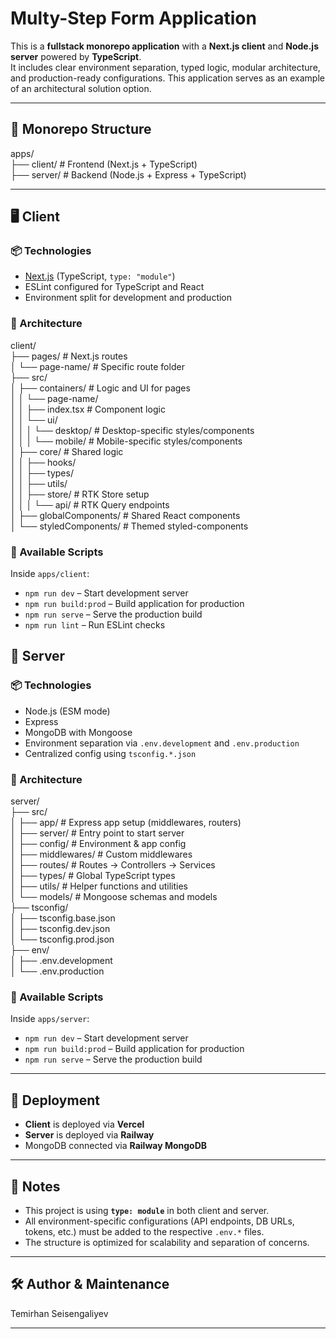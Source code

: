 
# Multy-Step Form Application

This is a **fullstack monorepo application** with a **Next.js client** and **Node.js server** powered by **TypeScript**.  
It includes clear environment separation, typed logic, modular architecture, and production-ready configurations. This application serves as an example of an architectural solution option. 

---

## 📁 Monorepo Structure


apps/  
├── client/ # Frontend (Next.js + TypeScript)  
├── server/ # Backend (Node.js + Express + TypeScript)


---

## 🖥️ Client

### 📦 Technologies

- [Next.js](https://nextjs.org/) (TypeScript, `type: "module"`)
- ESLint configured for TypeScript and React
- Environment split for development and production

### 📁 Architecture


client/  
├── pages/ # Next.js routes  
│ └── page-name/ # Specific route folder  
├── src/  
│ ├── containers/ # Logic and UI for pages  
│ │ └── page-name/  
│ │ ├── index.tsx # Component logic  
│ │ └── ui/  
│ │ │ └── desktop/ # Desktop-specific styles/components  
│ │ │ └── mobile/ # Mobile-specific styles/components  
│ ├── core/ # Shared logic  
│ │ ├── hooks/  
│ │ ├── types/  
│ │ ├── utils/  
│ │ ├── store/ # RTK Store setup  
│ │ │ └── api/ # RTK Query endpoints  
│ ├── globalComponents/ # Shared React components  
│ └── styledComponents/ # Themed styled-components


### 📜 Available Scripts

Inside `apps/client`:

- `npm run dev` – Start development server
- `npm run build:prod` – Build application for production
- `npm run serve` – Serve the production build
- `npm run lint` – Run ESLint checks


## 🧠 Server

### 📦 Technologies

- Node.js (ESM mode)
- Express
- MongoDB with Mongoose
- Environment separation via `.env.development` and `.env.production`
- Centralized config using `tsconfig.*.json`

### 📁 Architecture


server/  
├── src/  
│ ├── app/ # Express app setup (middlewares, routers)  
│ ├── server/ # Entry point to start server  
│ ├── config/ # Environment & app config  
│ ├── middlewares/ # Custom middlewares  
│ ├── routes/ # Routes -> Controllers -> Services  
│ ├── types/ # Global TypeScript types  
│ ├── utils/ # Helper functions and utilities  
│ └── models/ # Mongoose schemas and models  
├── tsconfig/  
│ ├── tsconfig.base.json  
│ ├── tsconfig.dev.json  
│ └── tsconfig.prod.json  
├── env/  
│ ├── .env.development  
│ └── .env.production

### 📜 Available Scripts

Inside `apps/server`:

- `npm run dev` – Start development server
- `npm run build:prod` – Build application for production
- `npm run serve` – Serve the production build

---

## 🚀 Deployment

- **Client** is deployed via **Vercel**
- **Server** is deployed via **Railway**
- MongoDB connected via **Railway MongoDB**

---

## 📌 Notes

- This project is using **`type: module`** in both client and server.
- All environment-specific configurations (API endpoints, DB URLs, tokens, etc.) must be added to the respective `.env.*` files.
- The structure is optimized for scalability and separation of concerns.

---

## 🛠️ Author & Maintenance

Temirhan Seisengaliyev 

<!-- test -->

---
